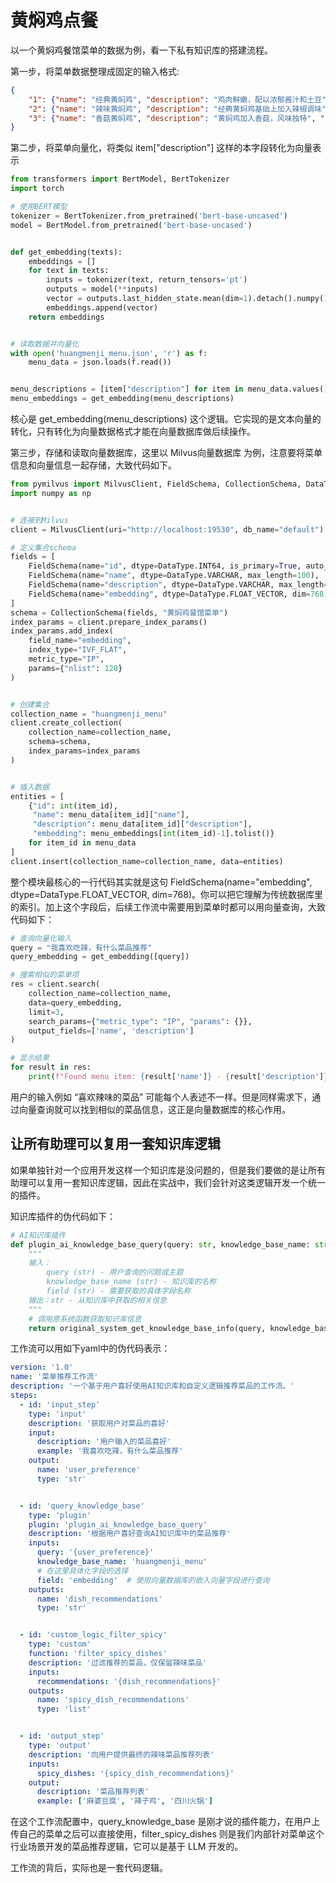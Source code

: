 # 黄焖鸡点餐
以一个黄焖鸡餐馆菜单的数据为例，看一下私有知识库的搭建流程。

第一步，将菜单数据整理成固定的输入格式:
```json
{
    "1": {"name": "经典黄焖鸡", "description": "鸡肉鲜嫩，配以浓郁酱汁和土豆", "price": "12元", "category": "主菜"},
    "2": {"name": "辣味黄焖鸡", "description": "经典黄焖鸡基础上加入辣椒调味", "price": "13元", "category": "主菜"},
    "3": {"name": "香菇黄焖鸡", "description": "黄焖鸡加入香菇，风味独特", "price": "14元", "category": "主菜"}
}
```

第二步，将菜单向量化，将类似 item["description"] 这样的本字段转化为向量表示
```python
from transformers import BertModel, BertTokenizer
import torch

# 使用BERT模型
tokenizer = BertTokenizer.from_pretrained('bert-base-uncased')
model = BertModel.from_pretrained('bert-base-uncased')


def get_embedding(texts):
    embeddings = []
    for text in texts:
        inputs = tokenizer(text, return_tensors='pt')
        outputs = model(**inputs)
        vector = outputs.last_hidden_state.mean(dim=1).detach().numpy()
        embeddings.append(vector)
    return embeddings


# 读取数据并向量化
with open('huangmenji_menu.json', 'r') as f:
    menu_data = json.loads(f.read())


menu_descriptions = [item["description"] for item in menu_data.values()]
menu_embeddings = get_embedding(menu_descriptions)
```
核心是 get_embedding(menu_descriptions) 这个逻辑。它实现的是文本向量的转化，只有转化为向量数据格式才能在向量数据库做后续操作。


第三步，存储和读取向量数据库，这里以 Milvus向量数据库 为例，注意要将菜单信息和向量信息一起存储，大致代码如下。
```python
from pymilvus import MilvusClient, FieldSchema, CollectionSchema, DataType, Collection
import numpy as np


# 连接到Milvus
client = MilvusClient(uri="http://localhost:19530", db_name="default")

# 定义集合schema
fields = [
    FieldSchema(name="id", dtype=DataType.INT64, is_primary=True, auto_id=False),
    FieldSchema(name="name", dtype=DataType.VARCHAR, max_length=100),
    FieldSchema(name="description", dtype=DataType.VARCHAR, max_length=1000),
    FieldSchema(name="embedding", dtype=DataType.FLOAT_VECTOR, dim=768)
]
schema = CollectionSchema(fields, "黄焖鸡餐馆菜单")
index_params = client.prepare_index_params()
index_params.add_index(
    field_name="embedding",
    index_type="IVF_FLAT",
    metric_type="IP",
    params={"nlist": 128}
)


# 创建集合
collection_name = "huangmenji_menu"
client.create_collection(
    collection_name=collection_name,
    schema=schema,
    index_params=index_params
)


# 插入数据
entities = [
    {"id": int(item_id),
     "name": menu_data[item_id]["name"],
     "description": menu_data[item_id]["description"],
     "embedding": menu_embeddings[int(item_id)-1].tolist()}
    for item_id in menu_data
]
client.insert(collection_name=collection_name, data=entities)
```

整个模块最核心的一行代码其实就是这句 FieldSchema(name="embedding", dtype=DataType.FLOAT_VECTOR, dim=768)。你可以把它理解为传统数据库里的索引。加上这个字段后，后续工作流中需要用到菜单时都可以用向量查询，大致代码如下：
```python
# 查询向量化输入
query = "我喜欢吃辣，有什么菜品推荐"
query_embedding = get_embedding([query])

# 搜索相似的菜单项
res = client.search(
    collection_name=collection_name,
    data=query_embedding,
    limit=3,
    search_params={"metric_type": "IP", "params": {}},
    output_fields=['name', 'description']
)

# 显示结果
for result in res:
    print(f"Found menu item: {result['name']} - {result['description']}")
```
用户的输入例如 “喜欢辣味的菜品” 可能每个人表述不一样。但是同样需求下，通过向量查询就可以找到相似的菜品信息，这正是向量数据库的核心作用。


## 让所有助理可以复用一套知识库逻辑
如果单独针对一个应用开发这样一个知识库是没问题的，但是我们要做的是让所有助理可以复用一套知识库逻辑，因此在实战中，我们会针对这类逻辑开发一个统一的插件。

知识库插件的伪代码如下：
```python
# AI知识库插件
def plugin_ai_knowledge_base_query(query: str, knowledge_base_name: str, field: str) -> str:
    """
    输入：
        query (str) - 用户查询的问题或主题
        knowledge_base_name (str) - 知识库的名称
        field (str) - 需要获取的具体字段名称
    输出：str - 从知识库中获取的相关信息
    """
    # 调用原系统函数获取知识库信息
    return original_system_get_knowledge_base_info(query, knowledge_base_name, field)
```

工作流可以用如下yaml中的伪代码表示：
```yml
version: '1.0'
name: '菜单推荐工作流'
description: '一个基于用户喜好使用AI知识库和自定义逻辑推荐菜品的工作流。'
steps:
  - id: 'input_step'
    type: 'input'
    description: '获取用户对菜品的喜好'
    input:
      description: '用户输入的菜品喜好'
      example: '我喜欢吃辣，有什么菜品推荐'
    output:
      name: 'user_preference'
      type: 'str'


  - id: 'query_knowledge_base'
    type: 'plugin'
    plugin: 'plugin_ai_knowledge_base_query'
    description: '根据用户喜好查询AI知识库中的菜品推荐'
    inputs:
      query: '{user_preference}'
      knowledge_base_name: 'huangmenji_menu'
      # 在这里具体化字段的选择
      field: 'embedding'  # 使用向量数据库的嵌入向量字段进行查询
    outputs:
      name: 'dish_recommendations'
      type: 'str'


  - id: 'custom_logic_filter_spicy'
    type: 'custom'
    function: 'filter_spicy_dishes'
    description: '过滤推荐的菜品，仅保留辣味菜品'
    inputs:
      recommendations: '{dish_recommendations}'
    outputs:
      name: 'spicy_dish_recommendations'
      type: 'list'


  - id: 'output_step'
    type: 'output'
    description: '向用户提供最终的辣味菜品推荐列表'
    inputs:
      spicy_dishes: '{spicy_dish_recommendations}'
    output:
      description: '菜品推荐列表'
      example: ['麻婆豆腐', '辣子鸡', '四川火锅']
```
在这个工作流配置中，query_knowledge_base 是刚才说的插件能力，在用户上传自己的菜单之后可以直接使用，filter_spicy_dishes 则是我们内部针对菜单这个行业场景开发的菜品推荐逻辑，它可以是基于 LLM 开发的。

工作流的背后，实际也是一套代码逻辑。